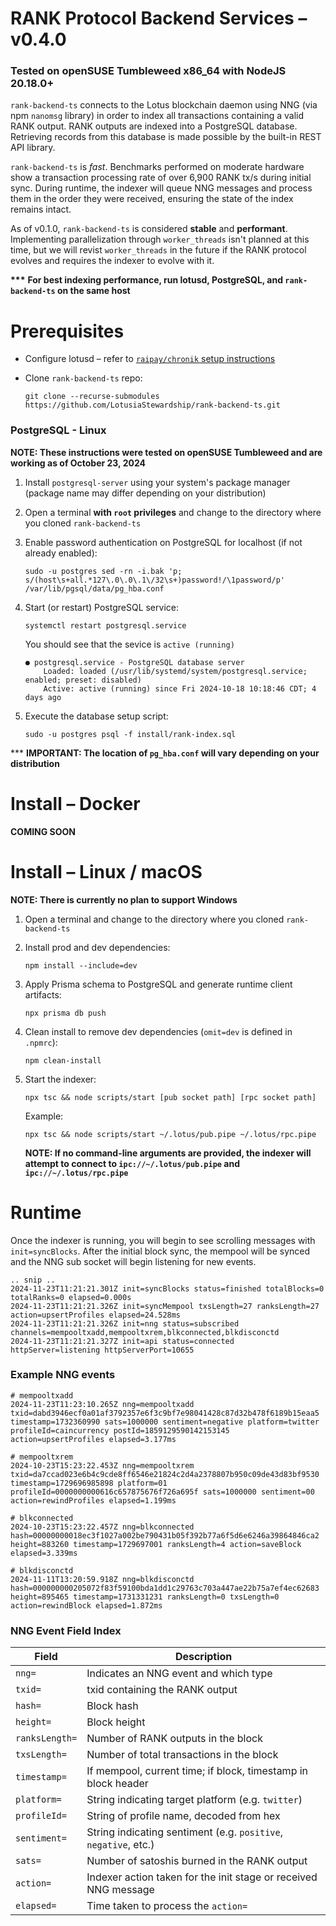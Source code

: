 # RANK Protocol Backend Services – v0.4.0

### **Tested on openSUSE Tumbleweed x86_64 with NodeJS 20.18.0+**

`rank-backend-ts` connects to the Lotus blockchain daemon using NNG (via npm `nanomsg` library) in order to index all transactions containing a valid RANK output. RANK outputs are indexed into a PostgreSQL database. Retrieving records from this database is made possible by the built-in REST API library.

`rank-backend-ts` is _fast_. Benchmarks performed on moderate hardware show a transaction processing rate of over 6,900 RANK tx/s during initial sync. During runtime, the indexer will queue NNG messages and process them in the order they were received, ensuring the state of the index remains intact.

As of v0.1.0, `rank-backend-ts` is considered **stable** and **performant**. Implementing parallelization through `worker_threads` isn't planned at this time, but we will revist `worker_threads` in the future if the RANK protocol evolves and requires the indexer to evolve with it.

**\*\*\*** **For best indexing performance, run lotusd, PostgreSQL, and `rank-backend-ts` on the same host**

# Prerequisites

- Configure lotusd – refer to [`raipay/chronik` setup instructions](https://github.com/raipay/chronik#setting-up-ecash-or-lotus-node-for-chronik)
- Clone `rank-backend-ts` repo:

  ```
  git clone --recurse-submodules https://github.com/LotusiaStewardship/rank-backend-ts.git
  ```

### PostgreSQL - Linux

**NOTE: These instructions were tested on openSUSE Tumbleweed and are working as of October 23, 2024**

1. Install `postgresql-server` using your system's package manager (package name may differ depending on your distribution)
2. Open a terminal **with `root` privileges** and change to the directory where you cloned `rank-backend-ts`
3. Enable password authentication on PostgreSQL for localhost (if not already enabled):

   ```
   sudo -u postgres sed -rn -i.bak 'p; s/(host\s+all.*127\.0\.0\.1\/32\s+)password!/\1password/p' /var/lib/pgsql/data/pg_hba.conf
   ```

4. Start (or restart) PostgreSQL service:

   ```
   systemctl restart postgresql.service
   ```

   You should see that the sevice is `active (running)`

   ```
   ● postgresql.service - PostgreSQL database server
       Loaded: loaded (/usr/lib/systemd/system/postgresql.service; enabled; preset: disabled)
       Active: active (running) since Fri 2024-10-18 10:18:46 CDT; 4 days ago
   ```

5. Execute the database setup script:
   ```
   sudo -u postgres psql -f install/rank-index.sql
   ```

\*\*\* **IMPORTANT: The location of `pg_hba.conf` will vary depending on your distribution**

# Install – Docker

**COMING SOON**

# Install – Linux / macOS

**NOTE: There is currently no plan to support Windows**

1. Open a terminal and change to the directory where you cloned `rank-backend-ts`
2. Install prod and dev dependencies:

   ```
   npm install --include=dev
   ```

3. Apply Prisma schema to PostgreSQL and generate runtime client artifacts:

   ```
   npx prisma db push
   ```

4. Clean install to remove dev dependencies (`omit=dev` is defined in `.npmrc`):

   ```
   npm clean-install
   ```

5. Start the indexer:

   ```
   npx tsc && node scripts/start [pub socket path] [rpc socket path]
   ```

   Example:

   ```
   npx tsc && node scripts/start ~/.lotus/pub.pipe ~/.lotus/rpc.pipe
   ```

   **NOTE: If no command-line arguments are provided, the indexer will attempt to connect to `ipc://~/.lotus/pub.pipe` and `ipc://~/.lotus/rpc.pipe`**

# Runtime

Once the indexer is running, you will begin to see scrolling messages with `init=syncBlocks`. After the initial block sync, the mempool will be synced and the NNG sub socket will begin listening for new events.

```
.. snip ..
2024-11-23T11:21:21.301Z init=syncBlocks status=finished totalBlocks=0 totalRanks=0 elapsed=0.000s
2024-11-23T11:21:21.326Z init=syncMempool txsLength=27 ranksLength=27 action=upsertProfiles elapsed=24.528ms
2024-11-23T11:21:21.326Z init=nng status=subscribed channels=mempooltxadd,mempooltxrem,blkconnected,blkdisconctd
2024-11-23T11:21:21.327Z init=api status=connected httpServer=listening httpServerPort=10655
```

### Example NNG events

```
# mempooltxadd
2024-11-23T11:23:10.265Z nng=mempooltxadd txid=dabd3946ecf0a01af3792357e6f3c9bf7e98041428c87d32b478f6189b15eaa5 timestamp=1732360990 sats=1000000 sentiment=negative platform=twitter profileId=caincurrency postId=1859129590142153145 action=upsertProfiles elapsed=3.177ms

# mempooltxrem
2024-10-23T15:23:22.453Z nng=mempooltxrem txid=da7ccad023e6b4c9cde8ff6546e21824c2d4a2378807b950c09de43d83bf9530 timestamp=1729696985898 platform=01 profileId=0000000000616c657875676f726a695f sats=1000000 sentiment=00 action=rewindProfiles elapsed=1.199ms

# blkconnected
2024-10-23T15:23:22.457Z nng=blkconnected hash=00000000018ec3f1027a002be790431b05f392b77a6f5d6e6246a39864846ca2 height=883260 timestamp=1729697001 ranksLength=4 action=saveBlock elapsed=3.339ms

# blkdisconctd
2024-11-11T13:20:59.918Z nng=blkdisconctd hash=000000000205072f83f59100bda1dd1c29763c703a447ae22b75a7ef4ec62683 height=895465 timestamp=1731331231 ranksLength=0 txsLength=0 action=rewindBlock elapsed=1.872ms
```

### NNG Event Field Index

| Field          | Description                                                     |
| -------------- | --------------------------------------------------------------- |
| `nng=`         | Indicates an NNG event and which type                           |
| `txid=`        | txid containing the RANK output                                 |
| `hash=`        | Block hash                                                      |
| `height=`      | Block height                                                    |
| `ranksLength=` | Number of RANK outputs in the block                             |
| `txsLength=`   | Number of total transactions in the block                       |
| `timestamp=`   | If mempool, current time; if block, timestamp in block header   |
| `platform=`    | String indicating target platform (e.g. `twitter`)              |
| `profileId=`   | String of profile name, decoded from hex                        |
| `sentiment=`   | String indicating sentiment (e.g. `positive`, `negative`, etc.) |
| `sats=`        | Number of satoshis burned in the RANK output                    |
| `action=`      | Indexer action taken for the init stage or received NNG message |
| `elapsed=`     | Time taken to process the `action=`                             |
